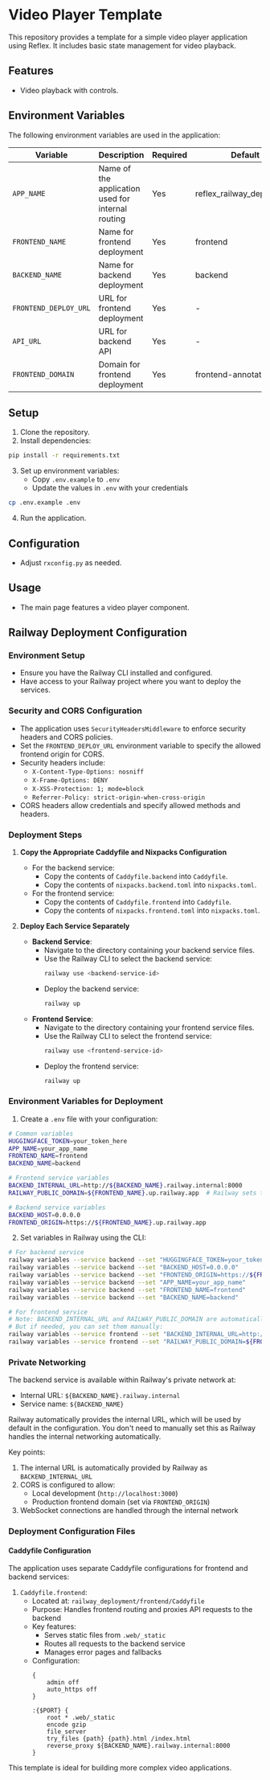 # Video Player Template

This repository provides a template for a simple video player application using Reflex. It includes basic state management for video playback.

## Features
- Video playback with controls.

## Environment Variables

The following environment variables are used in the application:

| Variable | Description | Required | Default | Used In |
|----------|-------------|----------|---------|---------|
| `APP_NAME` | Name of the application used for internal routing | Yes | reflex_railway_deployment | Backend, Frontend |
| `FRONTEND_NAME` | Name for frontend deployment | Yes | frontend | Frontend |
| `BACKEND_NAME` | Name for backend deployment | Yes | backend | Backend |
| `FRONTEND_DEPLOY_URL` | URL for frontend deployment | Yes | - | Backend |
| `API_URL` | URL for backend API | Yes | - | Frontend |
| `FRONTEND_DOMAIN` | Domain for frontend deployment | Yes | frontend-annotation | Frontend |

## Setup
1. Clone the repository.
2. Install dependencies:
```bash
pip install -r requirements.txt
```
3. Set up environment variables:
   - Copy `.env.example` to `.env`
   - Update the values in `.env` with your credentials
```bash
cp .env.example .env
```
4. Run the application.

## Configuration
- Adjust `rxconfig.py` as needed.

## Usage
- The main page features a video player component.

## Railway Deployment Configuration

### Environment Setup
- Ensure you have the Railway CLI installed and configured.
- Have access to your Railway project where you want to deploy the services.

### Security and CORS Configuration
- The application uses `SecurityHeadersMiddleware` to enforce security headers and CORS policies.
- Set the `FRONTEND_DEPLOY_URL` environment variable to specify the allowed frontend origin for CORS.
- Security headers include:
  - `X-Content-Type-Options: nosniff`
  - `X-Frame-Options: DENY`
  - `X-XSS-Protection: 1; mode=block`
  - `Referrer-Policy: strict-origin-when-cross-origin`
- CORS headers allow credentials and specify allowed methods and headers.

### Deployment Steps

1. **Copy the Appropriate Caddyfile and Nixpacks Configuration**
   - For the backend service:
     - Copy the contents of `Caddyfile.backend` into `Caddyfile`.
     - Copy the contents of `nixpacks.backend.toml` into `nixpacks.toml`.
   - For the frontend service:
     - Copy the contents of `Caddyfile.frontend` into `Caddyfile`.
     - Copy the contents of `nixpacks.frontend.toml` into `nixpacks.toml`.

2. **Deploy Each Service Separately**
   - **Backend Service**:
     - Navigate to the directory containing your backend service files.
     - Use the Railway CLI to select the backend service:
       ```bash
       railway use <backend-service-id>
       ```
     - Deploy the backend service:
       ```bash
       railway up
       ```
   - **Frontend Service**:
     - Navigate to the directory containing your frontend service files.
     - Use the Railway CLI to select the frontend service:
       ```bash
       railway use <frontend-service-id>
       ```
     - Deploy the frontend service:
       ```bash
       railway up
       ```

### Environment Variables for Deployment

1. Create a `.env` file with your configuration:
```bash
# Common variables
HUGGINGFACE_TOKEN=your_token_here
APP_NAME=your_app_name
FRONTEND_NAME=frontend
BACKEND_NAME=backend

# Frontend service variables
BACKEND_INTERNAL_URL=http://${BACKEND_NAME}.railway.internal:8000
RAILWAY_PUBLIC_DOMAIN=${FRONTEND_NAME}.up.railway.app  # Railway sets this automatically

# Backend service variables
BACKEND_HOST=0.0.0.0
FRONTEND_ORIGIN=https://${FRONTEND_NAME}.up.railway.app
```

2. Set variables in Railway using the CLI:
```bash
# For backend service
railway variables --service backend --set "HUGGINGFACE_TOKEN=your_token_here"
railway variables --service backend --set "BACKEND_HOST=0.0.0.0"
railway variables --service backend --set "FRONTEND_ORIGIN=https://${FRONTEND_NAME}.up.railway.app"
railway variables --service backend --set "APP_NAME=your_app_name"
railway variables --service backend --set "FRONTEND_NAME=frontend"
railway variables --service backend --set "BACKEND_NAME=backend"

# For frontend service
# Note: BACKEND_INTERNAL_URL and RAILWAY_PUBLIC_DOMAIN are automatically set by Railway
# But if needed, you can set them manually:
railway variables --service frontend --set "BACKEND_INTERNAL_URL=http://${BACKEND_NAME}.railway.internal:8000"
railway variables --service frontend --set "RAILWAY_PUBLIC_DOMAIN=${FRONTEND_NAME}.up.railway.app"
```

### Private Networking
The backend service is available within Railway's private network at:
- Internal URL: `${BACKEND_NAME}.railway.internal`
- Service name: `${BACKEND_NAME}`

Railway automatically provides the internal URL, which will be used by default in the configuration. You don't need to manually set this as Railway handles the internal networking automatically.

Key points:
1. The internal URL is automatically provided by Railway as `BACKEND_INTERNAL_URL`
2. CORS is configured to allow:
   - Local development (`http://localhost:3000`)
   - Production frontend domain (set via `FRONTEND_ORIGIN`)
3. WebSocket connections are handled through the internal network

### Deployment Configuration Files

#### Caddyfile Configuration
The application uses separate Caddyfile configurations for frontend and backend services:

1. `Caddyfile.frontend`:
   - Located at: `railway_deployment/frontend/Caddyfile`
   - Purpose: Handles frontend routing and proxies API requests to the backend
   - Key features:
     - Serves static files from `.web/_static`
     - Routes all requests to the backend service
     - Manages error pages and fallbacks
   - Configuration:
     ```caddy
     {
         admin off
         auto_https off
     }

     :{$PORT} {
         root * .web/_static
         encode gzip
         file_server
         try_files {path} {path}.html /index.html
         reverse_proxy ${BACKEND_NAME}.railway.internal:8000
     }
     ```

This template is ideal for building more complex video applications.
